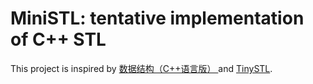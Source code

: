 # MiniSTL: tentative implementation of C++ STL

This project is inspired by [数据结构（C++语言版）
](https://dsa.cs.tsinghua.edu.cn/~deng/ds/dsacpp/index.htm) and [TinySTL](https://github.com/zouxiaohang/TinySTL).